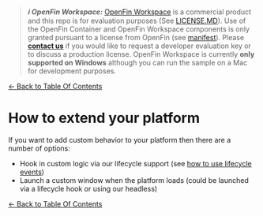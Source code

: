 > **_:information_source: OpenFin Workspace:_** [OpenFin Workspace](https://www.openfin.co/workspace/) is a commercial product and this repo is for evaluation purposes (See [LICENSE.MD](../LICENSE.MD)). Use of the OpenFin Container and OpenFin Workspace components is only granted pursuant to a license from OpenFin (see [manifest](../public/manifest.fin.json)). Please [**contact us**](https://www.openfin.co/workspace/poc/) if you would like to request a developer evaluation key or to discuss a production license.
> OpenFin Workspace is currently **only supported on Windows** although you can run the sample on a Mac for development purposes.

[<- Back to Table Of Contents](../README.md)

# How to extend your platform

If you want to add custom behavior to your platform then there are a number of options:

- Hook in custom logic via our lifecycle support (see [how to use lifecycle events](./how-to-use-lifecycle-events.md))
- Launch a custom window when the platform loads (could be launched via a lifecycle hook or using our headless)

[<- Back to Table Of Contents](../README.md)
